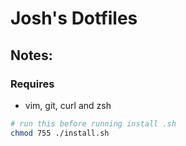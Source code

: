# Josh's Dotfiles

## Notes:

### Requires
 - vim, git, curl and zsh
 
 
```bash
# run this before running install .sh
chmod 755 ./install.sh
```
